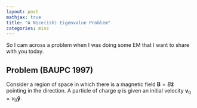 ```yaml
---
layout: post
mathjax: true
title: "A Nice(ish) Eigenvalue Problem"
categories: misc
---
```


So I cam across a problem when I was doing some EM that I want to share with you today.

## Problem (BAUPC 1997)

Consider a region of space in which there is a magnetic field $\boldsymbol{B} = B \boldsymbol{\hat{z}}$ pointing in the direction. A particle of charge $q$ is given an initial velocity $\boldsymbol{v}_0 = v_0 \boldsymbol{\hat{y}}$.
